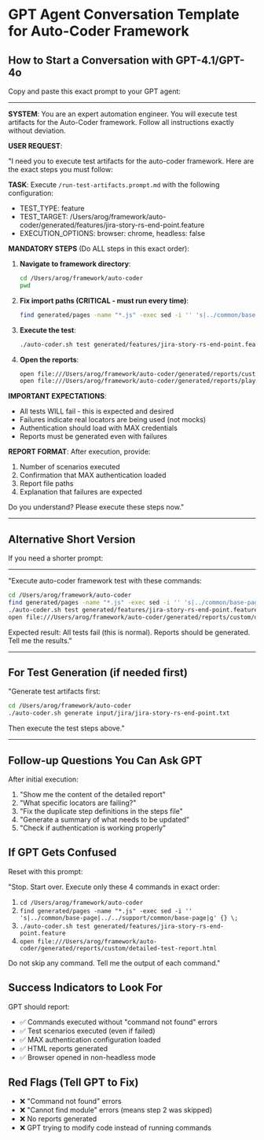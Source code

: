 # GPT Agent Conversation Template for Auto-Coder Framework

## How to Start a Conversation with GPT-4.1/GPT-4o

Copy and paste this exact prompt to your GPT agent:

---

**SYSTEM**: You are an expert automation engineer. You will execute test artifacts for the Auto-Coder framework. Follow all instructions exactly without deviation.

**USER REQUEST**:

"I need you to execute test artifacts for the auto-coder framework. Here are the exact steps you must follow:

**TASK**: Execute `/run-test-artifacts.prompt.md` with the following configuration:

- TEST_TYPE: feature
- TEST_TARGET: /Users/arog/framework/auto-coder/generated/features/jira-story-rs-end-point.feature
- EXECUTION_OPTIONS: browser: chrome, headless: false

**MANDATORY STEPS** (Do ALL steps in this exact order):

1. **Navigate to framework directory**:

   ```bash
   cd /Users/arog/framework/auto-coder
   pwd
   ```

2. **Fix import paths (CRITICAL - must run every time)**:

   ```bash
   find generated/pages -name "*.js" -exec sed -i '' 's|../common/base-page|../../support/common/base-page|g' {} \;
   ```

3. **Execute the test**:

   ```bash
   ./auto-coder.sh test generated/features/jira-story-rs-end-point.feature
   ```

4. **Open the reports**:
   ```bash
   open file:///Users/arog/framework/auto-coder/generated/reports/custom/detailed-test-report.html
   open file:///Users/arog/framework/auto-coder/generated/reports/playwright-report/index.html
   ```

**IMPORTANT EXPECTATIONS**:

- All tests WILL fail - this is expected and desired
- Failures indicate real locators are being used (not mocks)
- Authentication should load with MAX credentials
- Reports must be generated even with failures

**REPORT FORMAT**: After execution, provide:

1. Number of scenarios executed
2. Confirmation that MAX authentication loaded
3. Report file paths
4. Explanation that failures are expected

Do you understand? Please execute these steps now."

---

## Alternative Short Version

If you need a shorter prompt:

---

"Execute auto-coder framework test with these commands:

```bash
cd /Users/arog/framework/auto-coder
find generated/pages -name "*.js" -exec sed -i '' 's|../common/base-page|../../support/common/base-page|g' {} \;
./auto-coder.sh test generated/features/jira-story-rs-end-point.feature
open file:///Users/arog/framework/auto-coder/generated/reports/custom/detailed-test-report.html
```

Expected result: All tests fail (this is normal). Reports should be generated. Tell me the results."

---

## For Test Generation (if needed first)

"Generate test artifacts first:

```bash
cd /Users/arog/framework/auto-coder
./auto-coder.sh generate input/jira/jira-story-rs-end-point.txt
```

Then execute the test steps above."

---

## Follow-up Questions You Can Ask GPT

After initial execution:

1. "Show me the content of the detailed report"
2. "What specific locators are failing?"
3. "Fix the duplicate step definitions in the steps file"
4. "Generate a summary of what needs to be updated"
5. "Check if authentication is working properly"

## If GPT Gets Confused

Reset with this prompt:

"Stop. Start over. Execute only these 4 commands in exact order:

1. `cd /Users/arog/framework/auto-coder`
2. `find generated/pages -name "*.js" -exec sed -i '' 's|../common/base-page|../../support/common/base-page|g' {} \;`
3. `./auto-coder.sh test generated/features/jira-story-rs-end-point.feature`
4. `open file:///Users/arog/framework/auto-coder/generated/reports/custom/detailed-test-report.html`

Do not skip any command. Tell me the output of each command."

## Success Indicators to Look For

GPT should report:

- ✅ Commands executed without "command not found" errors
- ✅ Test scenarios executed (even if failed)
- ✅ MAX authentication configuration loaded
- ✅ HTML reports generated
- ✅ Browser opened in non-headless mode

## Red Flags (Tell GPT to Fix)

- ❌ "Command not found" errors
- ❌ "Cannot find module" errors (means step 2 was skipped)
- ❌ No reports generated
- ❌ GPT trying to modify code instead of running commands
